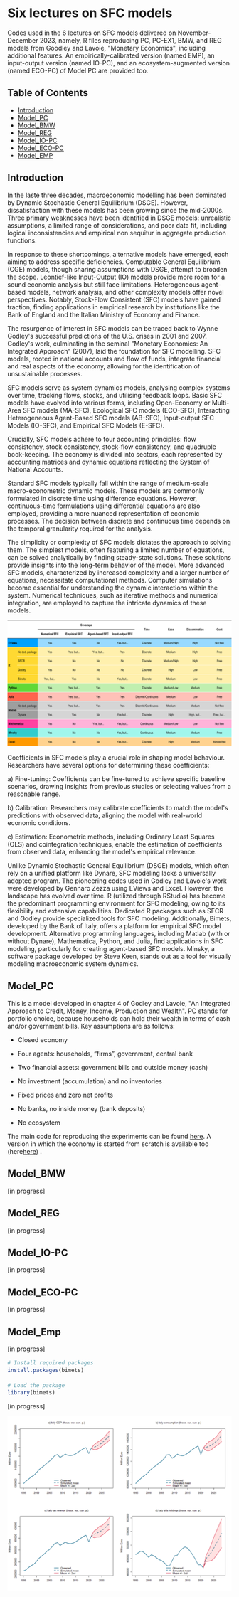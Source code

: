 # Six lectures on SFC models

Codes used in the 6 lectures on SFC models delivered on November-December 2023, namely, R files reproducing PC, PC-EX1, BMW, and REG models from Goodley and Lavoie, "Monetary Economics", including additional features. An empirically-calibrated version (named EMP), an input-output version (named IO-PC), and an ecosystem-augmented version (named ECO-PC) of Model PC are provided too. 

## Table of Contents

- [Introduction](#Introduction)
- [Model_PC](#Model_PC)
- [Model_BMW](#Model_BMW)
- [Model_REG](#Model_REG)
- [Model_IO-PC](#Model_IO-PC)
- [Model_ECO-PC](#Model_ECO-PC)
- [Model_EMP](#Model_EMP)

## Introduction

In the laste three decades, macroeconomic modelling has been dominated by Dynamic Stochastic General Equilibrium (DSGE). However, dissatisfaction with these models has been growing since the mid-2000s. Three primary weaknesses have been identified in DSGE models: unrealistic assumptions, a limited range of considerations, and poor data fit, including logical inconsistencies and empirical non sequitur in aggregate production functions.

In response to these shortcomings, alternative models have emerged, each aiming to address specific deficiencies. Computable General Equilibrium (CGE) models, though sharing assumptions with DSGE, attempt to broaden the scope. Leontief-like Input-Output (IO) models provide more room for a sound economic analysis but still face limitations. Heterogeneous agent-based models, network analysis, and other complexity models offer novel perspectives. Notably, Stock-Flow Consistent (SFC) models have gained traction, finding applications in empirical research by institutions like the Bank of England and the Italian Ministry of Economy and Finance.

The resurgence of interest in SFC models can be traced back to Wynne Godley's successful predictions of the U.S. crises in 2001 and 2007. Godley's work, culminating in the seminal "Monetary Economics: An Integrated Approach" (2007), laid the foundation for SFC modelling. SFC models, rooted in national accounts and flow of funds, integrate financial and real aspects of the economy, allowing for the identification of unsustainable processes.

SFC models serve as system dynamics models, analysing complex systems over time, tracking flows, stocks, and utilising feedback loops. Basic SFC models have evolved into various forms, including Open-Economy or Multi-Area SFC models (MA-SFC), Ecological SFC models (ECO-SFC), Interacting Heterogeneous Agent-Based SFC models (AB-SFC), Input-output SFC Models (IO-SFC), and Empirical SFC Models (E-SFC).

Crucially, SFC models adhere to four accounting principles: flow consistency, stock consistency, stock-flow consistency, and quadruple book-keeping. The economy is divided into sectors, each represented by accounting matrices and dynamic equations reflecting the System of National Accounts.

Standard SFC models typically fall within the range of medium-scale macro-econometric dynamic models. These models are commonly formulated in discrete time using difference equations. However, continuous-time formulations using differential equations are also employed, providing a more nuanced representation of economic processes. The decision between discrete and continuous time depends on the temporal granularity required for the analysis.

The simplicity or complexity of SFC models dictates the approach to solving them. The simplest models, often featuring a limited number of equations, can be solved analytically by finding steady-state solutions. These solutions provide insights into the long-term behavior of the model. More advanced SFC models, characterized by increased complexity and a larger number of equations, necessitate computational methods. Computer simulations become essential for understanding the dynamic interactions within the system. Numerical techniques, such as iterative methods and numerical integration, are employed to capture the intricate dynamics of these models.

![fig_lang](https://raw.githubusercontent.com/marcoverpas/figures/main/languages.png)

Coefficients in SFC models play a crucial role in shaping model behaviour. Researchers have several options for determining these coefficients:

a) Fine-tuning: Coefficients can be fine-tuned to achieve specific baseline scenarios, drawing insights from previous studies or selecting values from a reasonable range.

b) Calibration: Researchers may calibrate coefficients to match the model's predictions with observed data, aligning the model with real-world economic conditions.

c) Estimation: Econometric methods, including Ordinary Least Squares (OLS) and cointegration techniques, enable the estimation of coefficients from observed data, enhancing the model's empirical relevance.

Unlike Dynamic Stochastic General Equilibrium (DSGE) models, which often rely on a unified platform like Dynare, SFC modeling lacks a universally adopted program. The pioneering codes used in Godley and Lavoie's work were developed by Gennaro Zezza using EViews and Excel. However, the landscape has evolved over time. R (utilized through RStudio) has become the predominant programming environment for SFC modeling, owing to its flexibility and extensive capabilities. Dedicated R packages such as SFCR and Godley provide specialized tools for SFC modeling. Additionally, Bimets, developed by the Bank of Italy, offers a platform for empirical SFC model development. Alternative programming languages, including Matlab (with or without Dynare), Mathematica, Python, and Julia, find applications in SFC modeling, particularly for creating agent-based SFC models. Minsky, a software package developed by Steve Keen, stands out as a tool for visually modeling macroeconomic system dynamics.


## Model_PC

This is a model developed in chapter 4 of Godley and Lavoie, "An Integrated Approach to Credit, Money, Income, Production and Wealth". PC stands for portfolio choice, because households can hold their wealth in terms of cash and/or government bills.
Key assumptions are as follows:

- Closed economy

- Four agents: households, “firms”, government, central bank

- Two financial assets: government bills and outside money (cash)

- No investment (accumulation) and no inventories

- Fixed prices and zero net profits

- No banks, no inside money (bank deposits)

- No ecosystem

The main code for reproducing the experiments can be found [here](https://github.com/marcoverpas/Six_lectures_on_sfc_models/blob/main/PC_model.R). A version in which the economy is started from scratch is available too (here[here](https://github.com/marcoverpas/Six_lectures_on_sfc_models/blob/main/PC_model_from_scratch.R)) . 

## Model_BMW

[in progress]

## Model_REG

[in progress]

## Model_IO-PC

[in progress]

## Model_ECO-PC

[in progress]

## Model_Emp

[in progress]

```R
# Install required packages
install.packages(bimets)

# Load the package
library(bimets)

```

[in progress]

![fig1_emp](https://raw.githubusercontent.com/marcoverpas/figures/main/fig_1_emp.png)
